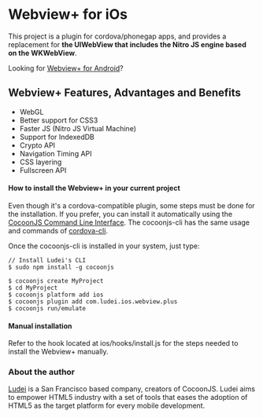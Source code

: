 # Webview+ for iOs #

This project is a plugin for cordova/phonegap apps, and provides a replacement for **the UIWebView that includes the Nitro JS engine based on the WKWebView**.

Looking for [Webview+ for Android](https://github.com/ludei/webview-plus)?

## Webview+ Features, Advantages and Benefits  ##

* WebGL
* Better support for CSS3
* Faster JS (Nitro JS Virtual Machine)
* Support for IndexedDB 
* Crypto API
* Navigation Timing API
* CSS layering
* Fullscreen API

#### How to install the Webview+ in your current project ####

Even though it's a cordova-compatible plugin, some steps must be done for the installation. If you prefer, you can install it automatically using the [CocoonJS Command Line Interface](https://github.com/ludei/cocoonjs-cli). The cocoonjs-cli has the same usage and commands of [cordova-cli](https://github.com/apache/cordova-cli#project-commands).

Once the cocoonjs-cli is installed in your system, just type:

```
// Install Ludei's CLI
$ sudo npm install -g cocoonjs

$ cocoonjs create MyProject
$ cd MyProject
$ cocoonjs platform add ios
$ cocoonjs plugin add com.ludei.ios.webview.plus
$ cocoonjs run/emulate
```

#### Manual installation  ####

Refer to the hook located at ios/hooks/install.js for the steps needed to install the Webview+ manually.

### About the author ###

[Ludei](http://www.ludei.com) is a San Francisco based company, creators of CocoonJS. Ludei aims to empower HTML5 industry with a set of tools that eases the adoption of HTML5 as the target platform for every mobile development.
